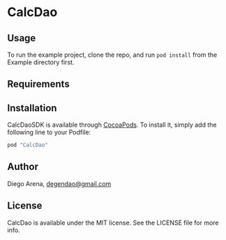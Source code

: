# CalcDao


## Usage

To run the example project, clone the repo, and run `pod install` from the Example directory first.

## Requirements

## Installation

CalcDaoSDK is available through [CocoaPods](http://cocoapods.org). To install
it, simply add the following line to your Podfile:

```ruby
pod "CalcDao"
```

## Author

Diego Arena, degendao@gmail.com

## License

CalcDao is available under the MIT license. See the LICENSE file for more info.
